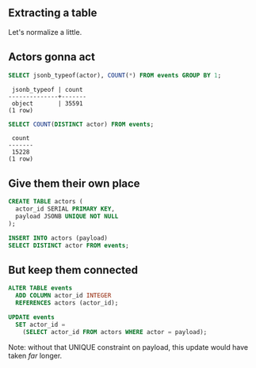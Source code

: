 ## Extracting a table

Let's normalize a little.


## Actors gonna act

```sql
SELECT jsonb_typeof(actor), COUNT(*) FROM events GROUP BY 1;
```
```psql
 jsonb_typeof | count
--------------+-------
 object       | 35591
(1 row)
```
```sql
SELECT COUNT(DISTINCT actor) FROM events;
```
```psql
 count
-------
 15228
(1 row)
```


## Give them their own place

```sql
CREATE TABLE actors (
  actor_id SERIAL PRIMARY KEY,
  payload JSONB UNIQUE NOT NULL
);

INSERT INTO actors (payload)
SELECT DISTINCT actor FROM events;
```


## But keep them connected

```sql
ALTER TABLE events
  ADD COLUMN actor_id INTEGER
  REFERENCES actors (actor_id);

UPDATE events
  SET actor_id =
    (SELECT actor_id FROM actors WHERE actor = payload);
```

Note: without that UNIQUE constraint on payload, this update would have taken _far_
longer.
